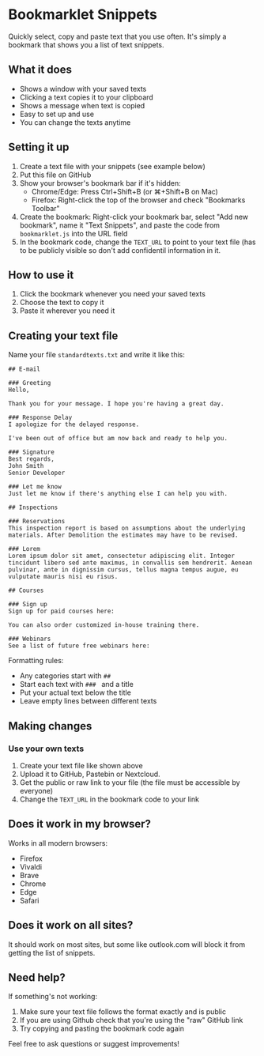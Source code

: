 # Bookmarklet Snippets

Quickly select, copy and paste text that you use often. It's simply a bookmark that shows you a list of text snippets.

## What it does

- Shows a window with your saved texts
- Clicking a text copies it to your clipboard
- Shows a message when text is copied
- Easy to set up and use
- You can change the texts anytime

## Setting it up

1. Create a text file with your snippets (see example below)
2. Put this file on GitHub
3. Show your browser's bookmark bar if it's hidden:
   - Chrome/Edge: Press Ctrl+Shift+B (or ⌘+Shift+B on Mac)
   - Firefox: Right-click the top of the browser and check "Bookmarks Toolbar"
4. Create the bookmark:
  Right-click your bookmark bar, select "Add new bookmark", name it "Text Snippets", and paste the code from `bookmarklet.js` into the URL field
5. In the bookmark code, change the `TEXT_URL` to point to your text file (has to be publicly visible so don't add confidentil information in it.

## How to use it

1. Click the bookmark whenever you need your saved texts
2. Choose the text to copy it
3. Paste it wherever you need it

## Creating your text file

Name your file `standardtexts.txt` and write it like this:

```
## E-mail 

### Greeting
Hello,

Thank you for your message. I hope you're having a great day.

### Response Delay
I apologize for the delayed response.

I've been out of office but am now back and ready to help you.

### Signature
Best regards,
John Smith
Senior Developer

### Let me know
Just let me know if there's anything else I can help you with.

## Inspections

### Reservations
This inspection report is based on assumptions about the underlying materials. After Demolition the estimates may have to be revised.

### Lorem
Lorem ipsum dolor sit amet, consectetur adipiscing elit. Integer tincidunt libero sed ante maximus, in convallis sem hendrerit. Aenean pulvinar, ante in dignissim cursus, tellus magna tempus augue, eu vulputate mauris nisi eu risus. 

## Courses

### Sign up
Sign up for paid courses here:

You can also order customized in-house training there.

### Webinars
See a list of future free webinars here:

```

Formatting rules:
- Any categories start with `##`
- Start each text with `### ` and a title
- Put your actual text below the title
- Leave empty lines between different texts

## Making changes

### Use your own texts
1. Create your text file like shown above
2. Upload it to GitHub, Pastebin or Nextcloud.
3. Get the public or raw link to your file (the file must be accessible by everyone)
4. Change the `TEXT_URL` in the bookmark code to your link

## Does it work in my browser?

Works in all modern browsers:
- Firefox
- Vivaldi
- Brave
- Chrome
- Edge
- Safari

## Does it work on all sites?

It should work on most sites, but some like outlook.com will block it from getting the list of snippets.

## Need help?

If something's not working:
1. Make sure your text file follows the format exactly and is public
2. If you are using Github check that you're using the "raw" GitHub link
3. Try copying and pasting the bookmark code again

Feel free to ask questions or suggest improvements!
